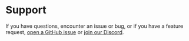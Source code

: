 # Support

If you have questions, encounter an issue or bug, or if you have a feature request, [open a GitHub issue](https://github.com/DanielRondonGarcia/coder/issues/new) or [join our Discord](https://discord.gg/coder).

<children></children>
